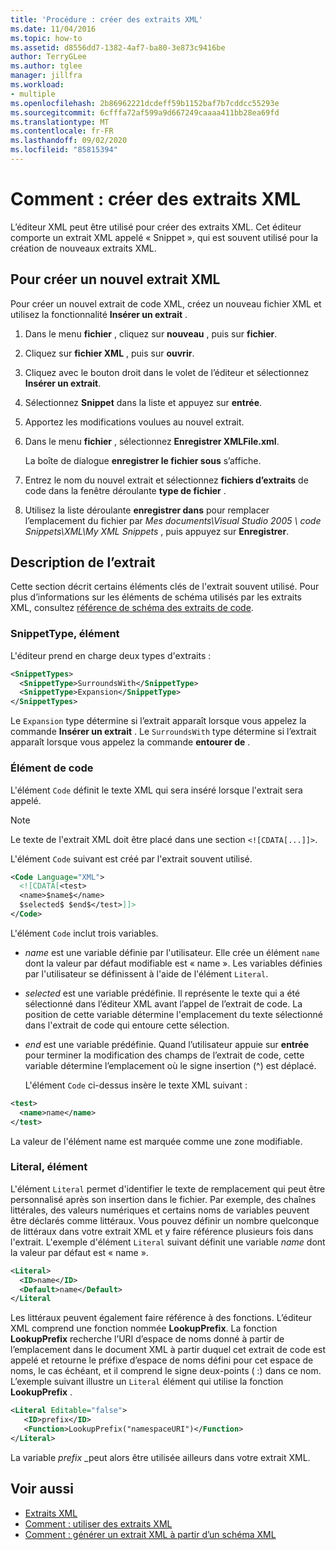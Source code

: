 ```yaml
---
title: 'Procédure : créer des extraits XML'
ms.date: 11/04/2016
ms.topic: how-to
ms.assetid: d8556dd7-1382-4af7-ba80-3e873c9416be
author: TerryGLee
ms.author: tglee
manager: jillfra
ms.workload:
- multiple
ms.openlocfilehash: 2b86962221dcdeff59b1152baf7b7cddcc55293e
ms.sourcegitcommit: 6cfffa72af599a9d667249caaaa411bb28ea69fd
ms.translationtype: MT
ms.contentlocale: fr-FR
ms.lasthandoff: 09/02/2020
ms.locfileid: "85815394"
---
```

# <a name="how-to-create-xml-snippets"></a>Comment : créer des extraits XML

L’éditeur XML peut être utilisé pour créer des extraits XML. Cet éditeur comporte un extrait XML appelé « Snippet », qui est souvent utilisé pour la création de nouveaux extraits XML.

## <a name="to-create-a-new-xml-snippet"></a>Pour créer un nouvel extrait XML

Pour créer un nouvel extrait de code XML, créez un nouveau fichier XML et utilisez la fonctionnalité **Insérer un extrait** .

1. Dans le menu **fichier** , cliquez sur **nouveau** , puis sur **fichier**.

2. Cliquez sur **fichier XML** , puis sur **ouvrir**.

3. Cliquez avec le bouton droit dans le volet de l’éditeur et sélectionnez **Insérer un extrait**.

4. Sélectionnez **Snippet** dans la liste et appuyez sur **entrée**.

5. Apportez les modifications voulues au nouvel extrait.

6. Dans le menu **fichier** , sélectionnez **Enregistrer XMLFile.xml**.

     La boîte de dialogue **enregistrer le fichier sous** s’affiche.

7. Entrez le nom du nouvel extrait et sélectionnez **fichiers d’extraits** de code dans la fenêtre déroulante **type de fichier** .

8. Utilisez la liste déroulante **enregistrer dans** pour remplacer l’emplacement du fichier par *Mes documents\Visual Studio 2005 \ code Snippets\XML\My XML Snippets* , puis appuyez sur **Enregistrer**.

## <a name="snippet-description"></a>Description de l’extrait

Cette section décrit certains éléments clés de l'extrait souvent utilisé. Pour plus d’informations sur les éléments de schéma utilisés par les extraits XML, consultez [référence de schéma des extraits de code](../ide/code-snippets-schema-reference.md).

### <a name="snippettype-element"></a>SnippetType, élément

L'éditeur prend en charge deux types d'extraits :

```xml
<SnippetTypes>
  <SnippetType>SurroundsWith</SnippetType>
  <SnippetType>Expansion</SnippetType>
</SnippetTypes>
```

Le `Expansion` type détermine si l’extrait apparaît lorsque vous appelez la commande **Insérer un extrait** . Le `SurroundsWith` type détermine si l’extrait apparaît lorsque vous appelez la commande **entourer de** .

### <a name="code-element"></a>Élément de code

L'élément `Code` définit le texte XML qui sera inséré lorsque l'extrait sera appelé.

> [!NOTE]
> Le texte de l'extrait XML doit être placé dans une section `<![CDATA[...]]>`.

L'élément `Code` suivant est créé par l'extrait souvent utilisé.

```xml
<Code Language="XML">
  <![CDATA[<test>
  <name>$name$</name>
  $selected$ $end$</test>]]>
</Code>
```

L'élément `Code` inclut trois variables.

- $name$ est une variable définie par l'utilisateur. Elle crée un élément `name` dont la valeur par défaut modifiable est « name ». Les variables définies par l'utilisateur se définissent à l'aide de l'élément `Literal`.

- $selected$ est une variable prédéfinie. Il représente le texte qui a été sélectionné dans l’éditeur XML avant l’appel de l’extrait de code. La position de cette variable détermine l'emplacement du texte sélectionné dans l'extrait de code qui entoure cette sélection.

- $end$ est une variable prédéfinie. Quand l’utilisateur appuie sur **entrée** pour terminer la modification des champs de l’extrait de code, cette variable détermine l’emplacement où le signe insertion (^) est déplacé.

  L'élément `Code` ci-dessus insère le texte XML suivant :

```xml
<test>
  <name>name</name>
</test>
```

La valeur de l'élément name est marquée comme une zone modifiable.

### <a name="literal-element"></a>Literal, élément

L'élément `Literal` permet d'identifier le texte de remplacement qui peut être personnalisé après son insertion dans le fichier. Par exemple, des chaînes littérales, des valeurs numériques et certains noms de variables peuvent être déclarés comme littéraux. Vous pouvez définir un nombre quelconque de littéraux dans votre extrait XML et y faire référence plusieurs fois dans l'extrait. L'exemple d'élément `Literal` suivant définit une variable $name$ dont la valeur par défaut est « name ».

```xml
<Literal>
  <ID>name</ID>
  <Default>name</Default>
</Literal
```

Les littéraux peuvent également faire référence à des fonctions. L’éditeur XML comprend une fonction nommée **LookupPrefix**. La fonction **LookupPrefix** recherche l’URI d’espace de noms donné à partir de l’emplacement dans le document XML à partir duquel cet extrait de code est appelé et retourne le préfixe d’espace de noms défini pour cet espace de noms, le cas échéant, et il comprend le signe deux-points ( :) dans ce nom. L’exemple suivant illustre un `Literal` élément qui utilise la fonction **LookupPrefix** .

```xml
<Literal Editable="false">
   <ID>prefix</ID>
   <Function>LookupPrefix("namespaceURI")</Function>
</Literal>
```

La variable $prefix$ _peut alors être utilisée ailleurs dans votre extrait XML.

## <a name="see-also"></a>Voir aussi

- [Extraits XML](../xml-tools/xml-snippets.md)
- [Comment : utiliser des extraits XML](../xml-tools/how-to-use-xml-snippets.md)
- [Comment : générer un extrait XML à partir d’un schéma XML](../xml-tools/how-to-generate-an-xml-snippet-from-an-xml-schema.md)
